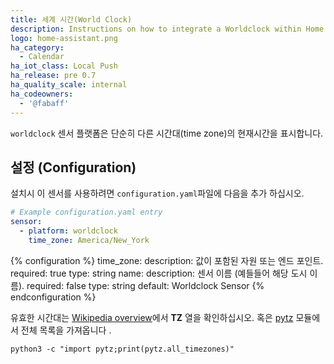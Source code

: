 ```yaml
---
title: 세계 시간(World Clock)
description: Instructions on how to integrate a Worldclock within Home Assistant.
logo: home-assistant.png
ha_category:
  - Calendar
ha_iot_class: Local Push
ha_release: pre 0.7
ha_quality_scale: internal
ha_codeowners:
  - '@fabaff'
---
```


`worldclock` 센서 플랫폼은 단순히 다른 시간대(time zone)의 현재시간을 표시합니다.

## 설정 (Configuration)

설치시 이 센서를 사용하려면 `configuration.yaml`파일에 다음을 추가 하십시오.

```yaml
# Example configuration.yaml entry
sensor:
  - platform: worldclock
    time_zone: America/New_York
```

{% configuration %}
time_zone:
  description: 값이 포함된 자원 또는 엔드 포인트.
  required: true
  type: string
name:
  description: 센서 이름 (예들들어 해당 도시 이름).
  required: false
  type: string
  default: Worldclock Sensor
{% endconfiguration %}

유효한 시간대는 [Wikipedia overview](https://en.wikipedia.org/wiki/List_of_tz_database_time_zones)에서 **TZ** 열을 확인하십시오. 혹은 [pytz](https://pypi.python.org/pypi/pytz) 모듈에서 전체 목록을 가져옵니다 .

```shell
python3 -c "import pytz;print(pytz.all_timezones)"
```

